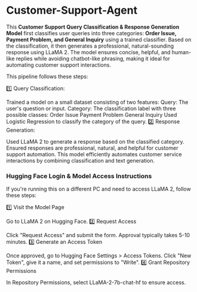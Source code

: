# Customer-Support-Agent
This **Customer Support Query Classification &amp; Response Generation Model** first classifies user queries into three categories: **Order Issue, Payment Problem, and General Inquiry** using a trained classifier. Based on the classification, it then generates a professional, natural-sounding response using LLaMA 2.
The model ensures concise, helpful, and human-like replies while avoiding chatbot-like phrasing, making it ideal for automating customer support interactions.

This pipeline follows these steps:

1️⃣ Query Classification:

Trained a model on a small dataset consisting of two features:
Query: The user's question or input.
Category: The classification label with three possible classes:
Order Issue
Payment Problem
General Inquiry
Used Logistic Regression to classify the category of the query.
2️⃣ Response Generation:

Used LLaMA 2 to generate a response based on the classified category.
Ensured responses are professional, natural, and helpful for customer support automation.
This model efficiently automates customer service interactions by combining classification and text generation.

### Hugging Face Login & Model Access Instructions

If you're running this on a different PC and need to access LLaMA 2, follow these steps:

1️⃣ Visit the Model Page

Go to LLaMA 2 on Hugging Face. 2️⃣ Request Access

Click "Request Access" and submit the form. Approval typically takes 5-10 minutes. 3️⃣ Generate an Access Token

Once approved, go to Hugging Face Settings > Access Tokens. Click "New Token", give it a name, and set permissions to "Write". 4️⃣ Grant Repository Permissions

In Repository Permissions, select LLaMA-2-7b-chat-hf to ensure access.

